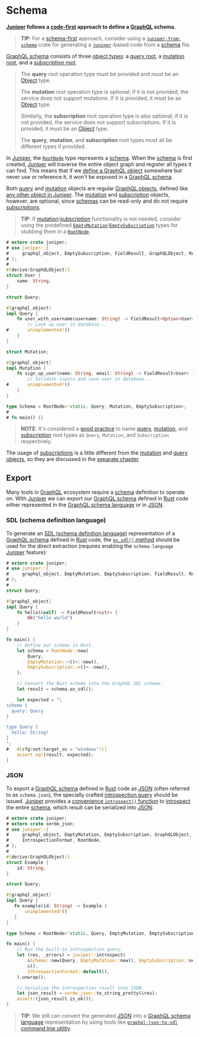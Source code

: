 Schema
======

**[Juniper] follows a [code-first] approach to define a [GraphQL] schema.**

> **TIP**: For a [schema-first] approach, consider using a [`juniper-from-schema`] crate for generating a [`juniper`]-based code from a [schema] file.

[GraphQL schema][0] consists of three [object types][4]: a [query root][1], a [mutation root][2], and a [subscription root][3].

> The **query** root operation type must be provided and must be an [Object][4] type.
> 
> The **mutation** root operation type is optional; if it is not provided, the service does not support mutations. If it is provided, it must be an [Object][4] type.
> 
> Similarly, the **subscription** root operation type is also optional; if it is not provided, the service does not support subscriptions. If it is provided, it must be an [Object][4] type.
> 
> The **query**, **mutation**, and **subscription** root types must all be different types if provided.

In [Juniper], the [`RootNode`] type represents a [schema][0]. When the [schema][0] is first created, [Juniper] will traverse the entire object graph and register all types it can find. This means that if we [define a GraphQL object](../types/objects/index.md) somewhere but never use or reference it, it won't be exposed in a [GraphQL schema][0].

Both [query][1] and [mutation][2] objects are regular [GraphQL objects][4], defined like [any other object in Juniper](../types/objects/index.md). The [mutation][2] and [subscription][3] objects, however, are optional, since [schemas][0] can be read-only and do not require [subscriptions][3].

> **TIP**: If [mutation][2]/[subscription][3] functionality is not needed, consider using the predefined [`EmptyMutation`]/[`EmptySubscription`] types for stubbing them in a [`RootNode`].

```rust
# extern crate juniper;
# use juniper::{
#     graphql_object, EmptySubscription, FieldResult, GraphQLObject, RootNode,
# };
#
#[derive(GraphQLObject)] 
struct User { 
    name: String,
}

struct Query;

#[graphql_object]
impl Query {
    fn user_with_username(username: String) -> FieldResult<Option<User>> {
        // Look up user in database...
#       unimplemented!()
    }
}

struct Mutation;

#[graphql_object]
impl Mutation {
    fn sign_up_user(name: String, email: String) -> FieldResult<User> {
        // Validate inputs and save user in database...
#       unimplemented!()
    }
}

type Schema = RootNode<'static, Query, Mutation, EmptySubscription>;
#
# fn main() {}
```

> **NOTE**: It's considered a [good practice][5] to name [query][1], [mutation][2], and [subscription][3] root types as `Query`, `Mutation`, and `Subscription` respectively.

The usage of [subscriptions][3] is a little different from the [mutation][2] and [query][1] [objects][4], so they are discussed in the [separate chapter](subscriptions.md).




## Export

Many tools in [GraphQL] ecosystem require a [schema] definition to operate on. With [Juniper] we can export our [GraphQL schema][0] defined in [Rust] code either represented in the [GraphQL schema language][6] or in [JSON].


### SDL (schema definition language)

To generate an [SDL (schema definition language)][6] representation of a [GraphQL schema][0] defined in [Rust] code, the [`as_sdl()` method][20] should be used for the direct extraction (requires enabling the `schema-language` [Juniper] feature):
```rust
# extern crate juniper;
# use juniper::{
#     graphql_object, EmptyMutation, EmptySubscription, FieldResult, RootNode,
# };
#
struct Query;

#[graphql_object]
impl Query {
    fn hello(&self) -> FieldResult<&str> {
        Ok("hello world")
    }
}

fn main() {
    // Define our schema in Rust.
    let schema = RootNode::new(
        Query,
        EmptyMutation::<()>::new(),
        EmptySubscription::<()>::new(),
    );

    // Convert the Rust schema into the GraphQL SDL schema.
    let result = schema.as_sdl();

    let expected = "\
schema {
  query: Query
}

type Query {
  hello: String!
}
";
#   #[cfg(not(target_os = "windows"))]
    assert_eq!(result, expected);
}
```


### JSON

To export a [GraphQL schema][0] defined in [Rust] code as [JSON] (often referred to as `schema.json`), the specially crafted [introspection query][21] should be issued. [Juniper] provides a [convenience `introspect()` function][22] to [introspect](introspection.md) the entire [schema][0], which result can be serialized into [JSON]:
```rust
# extern crate juniper;
# extern crate serde_json;
# use juniper::{
#     graphql_object, EmptyMutation, EmptySubscription, GraphQLObject,
#     IntrospectionFormat, RootNode,
# };
#
#[derive(GraphQLObject)]
struct Example {
    id: String,
}

struct Query;

#[graphql_object]
impl Query {
   fn example(id: String) -> Example {
       unimplemented!()
   }
}

type Schema = RootNode<'static, Query, EmptyMutation, EmptySubscription>;

fn main() {
    // Run the built-in introspection query.
    let (res, _errors) = juniper::introspect(
        &Schema::new(Query, EmptyMutation::new(), EmptySubscription::new()),
        &(),
        IntrospectionFormat::default(),
    ).unwrap();

    // Serialize the introspection result into JSON.
    let json_result = serde_json::to_string_pretty(&res);
    assert!(json_result.is_ok());
}
```

> **TIP**: We still can convert the generated [JSON] into a [GraphQL schema language][6] representation by using tools like [`graphql-json-to-sdl` command line utility][30].




[`EmptyMutation`]: https://docs.rs/juniper/0.16.0/juniper/struct.EmptyMutation.html
[`EmptySubscription`]: https://docs.rs/juniper/0.16.0/juniper/struct.EmptySubscription.html
[`juniper`]: https://docs.rs/juniper
[`juniper-from-schema`]: https://docs.rs/juniper-from-schema
[`RootNode`]: https://docs.rs/juniper/0.16.0/juniper/struct.RootNode.html
[code-first]: https://www.apollographql.com/blog/backend/architecture/schema-first-vs-code-only-graphql#code-only
[schema-first]: https://www.apollographql.com/blog/backend/architecture/schema-first-vs-code-only-graphql#schema-first
[GraphQL]: https://graphql.org
[JSON]: https://www.json.org
[Juniper]: https://docs.rs/juniper
[Rust]: https://www.rust-lang.org
[schema]: https://graphql.org/learn/schema

[0]: https://spec.graphql.org/October2021#sec-Schema
[1]: https://spec.graphql.org/October2021#sel-FAHTRFCAACChCtpG
[2]: https://spec.graphql.org/October2021#sel-FAHTRHCAACCuE9yD
[3]: https://spec.graphql.org/October2021#sel-FAHTRJCAACC3EhsX
[4]: https://spec.graphql.org/October2021#sec-Objects
[5]: https://spec.graphql.org/October2021#sec-Root-Operation-Types.Default-Root-Operation-Type-Names
[6]: https://graphql.org/learn/schema#type-language
[20]: https://docs.rs/juniper/0.16.0/juniper/struct.RootNode.html#method.as_sdl
[21]: https://docs.rs/crate/juniper/latest/source/src/introspection/query.graphql
[22]: https://docs.rs/juniper/0.16.0/juniper/fn.introspect.html
[30]: https://npmjs.com/package/graphql-json-to-sdl